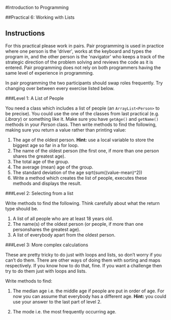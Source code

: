 #Introduction to Programming

##Practical 6: Working with Lists

## Instructions

For this practical please work in pairs. Pair programming is used in practice where one person is the 'driver', works at the keyboard and types the program in, and the other person is the 'navigator'  who keeps a track of the strategic direction of the problem solving and reviews the code as it is entered. Pair programming does not rely on both programmers having the same level of experience in programming.

In pair programming the two participants should swap roles frequently. Try changing over between every exercise listed below.

###Level 1: A List of People

You need a class which includes a list of people (an
`ArrayList<Person>` to be precise). You could use the one of the classes 
from last practical (e.g. _Library_) or something like it. Make sure you have `getAge()`
and `getName()` methods in your _Person_ class. Then write methods
to find the following, making sure you return a value rather than
printing value:

1. The age of the oldest person. __Hint:__ use a local variable to store the biggest age so far in a for loop.
2. The name of the oldest person (the first one, if more than one person shares the greatest age).
3. The total age of the group.
4. The average (mean) age of the group.
5. The standard deviation of the age sqrt(sum((value-mean)^2))
6. Write a method which creates the list of people, executes these methods and displays the result.

###Level 2: Selecting from a list

Write methods to find the following. Think carefully about what the return type should be.

1. A list of all people who are at least 18 years old.
2. The name(s) of the oldest person (or people, if more than one personshares the greatest age).
3. A list of everybody apart from the oldest person.

###Level 3: More complex calculations

These are pretty tricky to do just with loops and lists, so don’t worry if
you can’t do them. There are other ways of doing them with sorting and maps
respectively. If you know how to do that, fine. If you want a challenge then try
to do them just with loops and lists.

Write methods to find:

1. The median age i.e. the middle age if people are put in order of age.
For now you can assume that everybody has a different age. __Hint:__ you could use your answer to the last part of level 2.

2. The mode i.e. the most frequently occurring age.